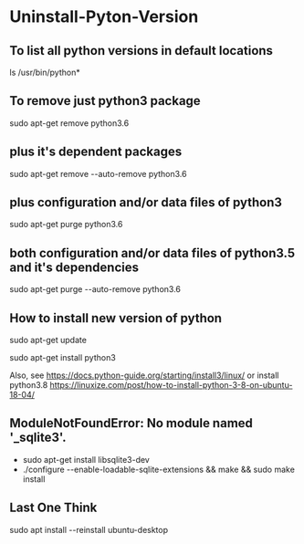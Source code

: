 # Uninstall-Pyton-Version

## To list all python versions in default locations
ls /usr/bin/python* 
## To remove just python3 package
sudo apt-get remove python3.6

## plus it's dependent packages
sudo apt-get remove --auto-remove python3.6

## plus configuration and/or data files of python3
sudo apt-get purge python3.6

## both configuration and/or data files of python3.5 and it's dependencies
sudo apt-get purge --auto-remove python3.6

## How to install new version of python
sudo apt-get update

sudo apt-get install python3

Also, see https://docs.python-guide.org/starting/install3/linux/
or install python3.8 https://linuxize.com/post/how-to-install-python-3-8-on-ubuntu-18-04/

## ModuleNotFoundError: No module named '_sqlite3'.
- sudo apt-get install libsqlite3-dev
- ./configure --enable-loadable-sqlite-extensions && make && sudo make install

## Last One Think
sudo apt install --reinstall ubuntu-desktop
